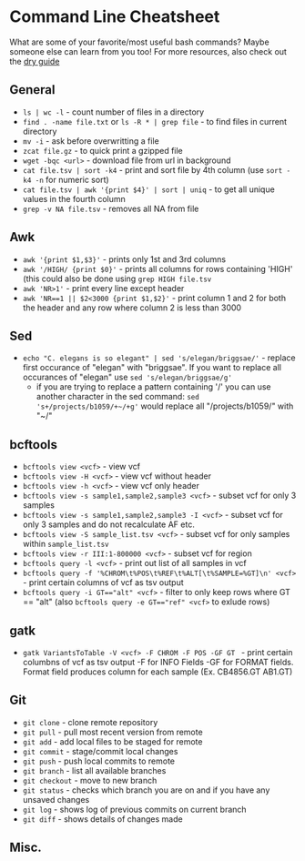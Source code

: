 # Command Line Cheatsheet

What are some of your favorite/most useful bash commands? Maybe someone else can learn from you too! For more resources, also check out the [dry guide](http://andersenlab.org/dry-guide/latest/bash/)

## General

* `ls | wc -l` - count number of files in a directory
* `find . -name file.txt` or `ls -R * | grep file` - to find files in current directory
* `mv -i` - ask before overwritting a file
* `zcat file.gz` - to quick print a gzipped file
* `wget -bqc <url>` - download file from url in background
* `cat file.tsv | sort -k4` - print and sort file by 4th column (use `sort -k4 -n` for numeric sort)
* `cat file.tsv | awk '{print $4}' | sort | uniq` - to get all unique values in the fourth column
* `grep -v NA file.tsv` - removes all NA from file

## Awk

* `awk '{print $1,$3}'` - prints only 1st and 3rd columns
* `awk '/HIGH/ {print $0}'` - prints all columns for rows containing 'HIGH' (this could also be done using `grep HIGH file.tsv`
* `awk 'NR>1'` - print every line except header
* `awk 'NR==1 || $2<3000 {print $1,$2}'` - print column 1 and 2 for both the header and any row where column 2 is less than 3000

## Sed

* `echo "C. elegans is so elegant" | sed 's/elegan/briggsae/'` - replace first occurance of "elegan" with "briggsae". If you want to replace all occurances of "elegan" use `sed 's/elegan/briggsae/g'`
    - if you are trying to replace a pattern containing '/' you can use another character in the sed command: `sed 's+/projects/b1059/+~/+g'` would replace all "/projects/b1059/" with "~/"

## bcftools

* `bcftools view <vcf>` - view vcf
* `bcftools view -H <vcf>` - view vcf without header
* `bcftools view -h <vcf>` - view vcf only header
* `bcftools view -s sample1,sample2,sample3 <vcf>` - subset vcf for only 3 samples
* `bcftools view -s sample1,sample2,sample3 -I <vcf>` - subset vcf for only 3 samples and do not recalculate AF etc.
* `bcftools view -S sample_list.tsv <vcf>` - subset vcf for only samples within `sample_list.tsv`
* `bcftools view -r III:1-800000 <vcf>` - subset vcf for region
* `bcftools query -l <vcf>` - print out list of all samples in vcf
* `bcftools query -f '%CHROM\t%POS\t%REF\t%ALT[\t%SAMPLE=%GT]\n' <vcf>` - print certain columns of vcf as tsv output
* `bcftools query -i GT=="alt" <vcf>` - filter to only keep rows where GT == "alt" (also `bcftools query -e GT=="ref" <vcf>` to exlude rows)


## gatk
* `gatk VariantsToTable -V <vcf> -F CHROM -F POS -GF GT ` - print certain columbns of vcf as tsv output -F for INFO Fields -GF for FORMAT fields. Format field produces column for each sample (Ex. CB4856.GT AB1.GT)

## Git

* `git clone` - clone remote repository
* `git pull` - pull most recent version from remote
* `git add` - add local files to be staged for remote
* `git commit` - stage/commit local changes
* `git push` - push local commits to remote
* `git branch` - list all available branches
* `git checkout` - move to new branch
* `git status` - checks which branch you are on and if you have any unsaved changes
* `git log` - shows log of previous commits on current branch
* `git diff` - shows details of changes made

## Misc.
